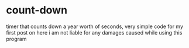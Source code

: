 # count-down
timer that counts down a year worth of seconds, very simple code for my first post on here
i am not liable for any damages caused while using this program
